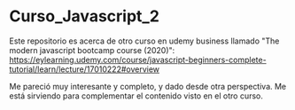 # Curso_Javascript_2
Este repositorio es acerca de otro curso en udemy business llamado "The modern javascript bootcamp course (2020)": https://eylearning.udemy.com/course/javascript-beginners-complete-tutorial/learn/lecture/17010222#overview


Me pareció muy interesante y completo, y dado desde otra perspectiva. Me está sirviendo para complementar el contenido visto en el otro curso.
